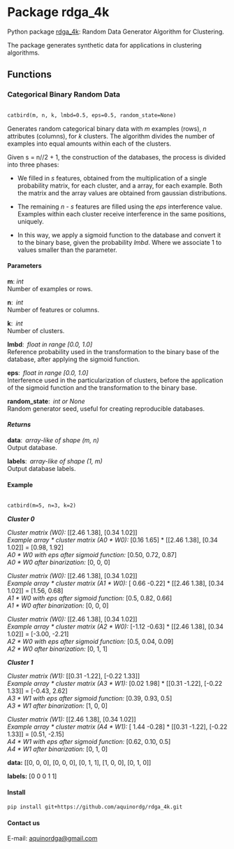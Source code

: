 # Package rdga_4k

Python package [rdga_4k](https://github.com/aquinordg/rdga_4k): Random Data Generator Algorithm for Clustering.

The package generates synthetic data for applications in clustering algorithms.

## Functions

### Categorical Binary Random Data
```markdown

catbird(m, n, k, lmbd=0.5, eps=0.5, random_state=None)

```
Generates random categorical binary data with _m_ examples (rows), _n_ attributes (columns), for _k_ clusters. The algorithm divides the number of examples into equal amounts within each of the clusters.

Given s = n//2 + 1, the construction of the databases, the process is divided into three phases:

- We filled in _s_ features, obtained from the multiplication of a single probability matrix, for each cluster, and a array, for each example. Both the matrix and the array values are obtained from gaussian distributions.

- The remaining _n - s_ features are filled using the _eps_ interference value. Examples within each cluster receive interference in the same positions, uniquely.

- In this way, we apply a sigmoid function to the database and convert it to the binary base, given the probability _lmbd_. Where we associate 1 to values smaller than the parameter.


#### Parameters

**m**: _int_<br/>
Number of examples or rows.

**n**: _int_<br/>
Number of features or columns.

**k**: _int_<br/>
Number of clusters.

**lmbd**: _float in range [0.0, 1.0]_<br/>
Reference probability used in the transformation to the binary base of the database, after applying the sigmoid function.

**eps**: _float in range [0.0, 1.0]_<br/>
Interference used in the particularization of clusters, before the application of the sigmoid function and the transformation to the binary base.

**random_state**: _int or None_<br/>
Random generator seed, useful for creating reproducible databases.

#### _Returns_

**data**: _array-like of shape (m, n)_<br/>
Output database.

**labels**: _array-like of shape (1, m)_<br/>
Output database labels.

####  Example

```markdown

catbird(m=5, n=3, k=2)

```
_**Cluster 0**_

_Cluster matrix (W0):_ [[2.46 1.38], [0.34 1.02]]<br/>
_Example array * cluster matrix (A0 * W0):_ [0.16 1.65] * [[2.46 1.38], [0.34 1.02]] = [0.98, 1.92]<br/>
_A0 * W0 with eps after sigmoid function:_ [0.50, 0.72, 0.87]<br/>
_A0 * W0 after binarization:_ [0, 0, 0]<br/>

_Cluster matrix (W0):_ [[2.46 1.38], [0.34 1.02]]<br/>
_Example array * cluster matrix (A1 * W0):_ [ 0.66 -0.22] * [[2.46 1.38], [0.34 1.02]] = [1.56, 0.68]<br/>
_A1 * W0 with eps after sigmoid function:_ [0.5, 0.82, 0.66]<br/>
_A1 * W0 after binarization:_ [0, 0, 0]<br/>

_Cluster matrix (W0):_ [[2.46 1.38], [0.34 1.02]]<br/>
_Example array * cluster matrix (A2 * W0):_ [-1.12 -0.63] * [[2.46 1.38], [0.34 1.02]] = [-3.00, -2.21]<br/>
_A2 * W0 with eps after sigmoid function:_ [0.5, 0.04, 0.09]<br/>
_A2 * W0 after binarization:_ [0, 1, 1]<br/>

_**Cluster 1**_

_Cluster matrix (W1):_ [[0.31 -1.22], [-0.22  1.33]]<br/>
_Example array * cluster matrix (A3 * W1):_ [0.02 1.98] * [[0.31 -1.22], [-0.22  1.33]] = [-0.43, 2.62]<br/>
_A3 * W1 with eps after sigmoid function:_ [0.39, 0.93, 0.5]<br/>
_A3 * W1 after binarization:_ [1, 0, 0]  

_Cluster matrix (W1):_ [[2.46 1.38], [0.34 1.02]]<br/>
_Example array * cluster matrix (A4 * W1):_ [ 1.44  -0.28] * [[0.31 -1.22], [-0.22  1.33]] = [0.51, -2.15]<br/>
_A4 * W1 with eps after sigmoid function:_ [0.62, 0.10, 0.5]<br/>
_A4 * W1 after binarization:_ [0, 1, 0]<br/>

**data:** [[0, 0, 0], [0, 0, 0], [0, 1, 1], [1, 0, 0], [0, 1, 0]]

**labels:** [0 0 0 1 1]

#### Install

```markdown
pip install git+https://github.com/aquinordg/rdga_4k.git
```

#### Contact us

E-mail: aquinordga@gmail.com
